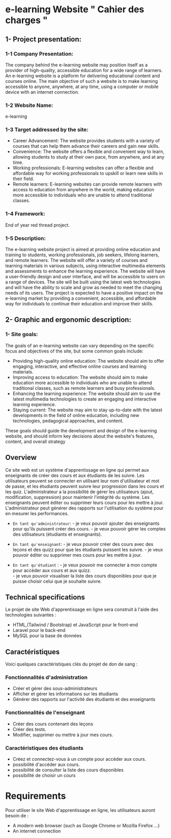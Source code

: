 # e-learning Website " Cahier des charges "
## 1- Project presentation:
### 1-1 Company Presentation:
 The company behind the e-learning website may position itself as a provider of high-quality, accessible education for a wide range of learners. An e-learning website is a platform for delivering educational content and courses online. The main objective of such a website is to make learning accessible to anyone, anywhere, at any time, using a computer or mobile device with an internet connection.
 
### 1-2 Website Name:

e-learning
### 1-3 Target addressed by the site:

- Career Advancement: The website provides students with a variety of courses that can help them advance their careers and gain new skills.
- Convenience: The website offers a flexible and convenient way to learn, allowing students to study at their own pace, from anywhere, and at any time.
- Working professionals: E-learning websites can offer a flexible and affordable way for working professionals to upskill or learn new skills in their field.
- Remote learners: E-learning websites can provide remote learners with access to education from anywhere in the world, making education more accessible to individuals who are unable to attend traditional classes.

### 1-4 Framework:

 End of year red thread project.
 
 ### 1-5 Description:

The e-learning website project is aimed at providing online education and training to students, working professionals, job seekers, lifelong learners, and remote learners. The website will offer a variety of courses and learning materials in various subjects, using interactive multimedia elements and assessments to enhance the learning experience. The website will have a user-friendly design and user interface, and will be accessible to users on a range of devices. The site will be built using the latest web technologies and will have the ability to scale and grow as needed to meet the changing needs of its users. The project is expected to have a positive impact on the e-learning market by providing a convenient, accessible, and affordable way for individuals to continue their education and improve their skills.


## 2- Graphic and ergonomic description:
### 1- Site goals:

The goals of an e-learning website can vary depending on the specific focus and objectives of the site, but some common goals include:
 - Providing high-quality online education: The website should aim to offer engaging, interactive, and effective online courses and learning materials.
 - Improving access to education: The website should aim to make education more accessible to individuals who are unable to attend traditional classes, such as remote learners and busy professionals.
 - Enhancing the learning experience: The website should aim to use the latest multimedia technologies to create an engaging and interactive learning experience.
 - Staying current: The website may aim to stay up-to-date with the latest developments in the field of online education, including new technologies, pedagogical approaches, and content.

These goals should guide the development and design of the e-learning website, and should inform key decisions about the website's features, content, and overall strategy











































## Overview
Ce site web est un système d'apprentissage en ligne qui permet aux enseignants de créer des cours et aux étudiants de les suivre. Les utilisateurs peuvent se connecter en utilisant leur nom d'utilisateur et mot de passe, et les étudiants peuvent suivre leur progression dans les cours et les quiz. L'administrateur a la possibilité de gérer les utilisateurs (ajout, modification, suppression) pour maintenir l'intégrité du système. Les enseignants peuvent éditer ou supprimer leurs cours pour les mettre à jour. L'administrateur peut générer des rapports sur l'utilisation du système pour en mesurer les performances.

* `En tant qu'administrateur`:  -  je veux pouvoir ajouter des enseignants pour qu'ils puissent créer des cours.
                                -  je veux pouvoir gérer les comptes des utilisateurs (étudiants et enseignants).
                                
* `En tant qu'enseignant`:      -  je veux pouvoir créer des cours avec des leçons et des quizz pour que les étudiants puissent les suivre.
                                -  je veux pouvoir éditer ou supprimer mes cours pour les mettre à jour.
                                
* `En tant qu'étudiant`  :      -  je veux pouvoir me connecter à mon compte pour accéder aux cours et aux quizz.   
                                -  je veux pouvoir visualiser la liste des cours disponibles pour que je puisse choisir celui que je souhaite suivre.
                                
## Technical specifications
Le projet de site Web d'apprentissage en ligne sera construit à l'aide des technologies suivantes :
* HTML,(Tailwind / Bootstrap) et JavaScript pour le front-end
* Laravel pour le back-end
* MySQL pour la base de données

## Caractéristiques
Voici quelques caractéristiques clés du projet de don de sang :
### Fonctionnalités d'administration
* Créer et gérer des sous-administrateurs
* Afficher et gérer les informations sur les étudiants
* Générer des rapports sur l'activité des étudiants et des enseignants
### Fonctionnalités de l'enseignant
* Créer des cours contenant des leçons
* Créer des tests.
* Modifier, supprimer ou mettre à jour mes cours.
### Caractéristiques des étudiants
* Créez et connectez-vous à un compte pour accéder aux cours.
* possibilité d'accéder aux cours.
* possibilité de consulter la liste des cours disponibles
* possibilité de choisir un cours

# Requirements

Pour utiliser le site Web d'apprentissage en ligne, les utilisateurs auront besoin de :
* A modern web browser (such as Google Chrome or Mozilla Firefox ...)
* An internet connection

